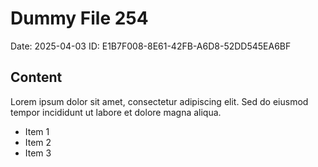 # Dummy File 254

Date: 2025-04-03
ID: E1B7F008-8E61-42FB-A6D8-52DD545EA6BF

## Content

Lorem ipsum dolor sit amet, consectetur adipiscing elit.
Sed do eiusmod tempor incididunt ut labore et dolore magna aliqua.

* Item 1
* Item 2
* Item 3

